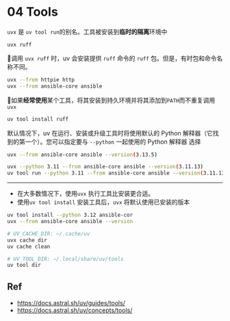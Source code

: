 # 04 Tools



`uvx` 是 `uv tool run`的别名。工具被安装到**临时的隔离**环境中

```
uvx ruff
```

🚗调用 `uvx ruff` 时，uv 会安装提供 `ruff` 命令的 `ruff` 包。但是，有时包和命令名称不同。

```bash
uvx --from httpie http
uvx --from ansible-core ansible
```

🚗如果**经常使用**某个工具，将其安装到持久环境并将其添加到`PATH`而不重复调用`uvx`

```bash
uv tool install ruff
```



默认情况下，uv 在运行、安装或升级工具时将使用默认的 Python 解释器（它找到的第一个）。您可以指定要与 `--python` 一起使用的 Python 解释器 选择

```bash
uvx --from ansible-core ansible --version(3.13.5)

uvx --python 3.11 --from ansible-core ansible --version(3.11.13)
uv tool run --python 3.11 --from ansible-core ansible --version(3.11.13)

```

---

* 在大多数情况下，使用`uvx` 执行工具比安装更合适。
* 使用`uv tool install` 安装工具后，`uvx` 将默认使用已安装的版本


```bash
uv tool install --python 3.12 ansible-cor
uvx --from ansible-core ansible --version
```

```bash
# UV_CACHE_DIR: ~/.cache/uv
uvx cache dir
uv cache clean
```

```bash
# UV_TOOL_DIR: ~/.local/share/uv/tools
uv tool dir
```






## Ref



* <https://docs.astral.sh/uv/guides/tools/>
* <https://docs.astral.sh/uv/concepts/tools/>